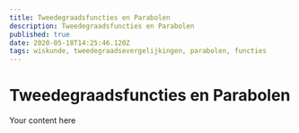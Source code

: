 ```yaml
---
title: Tweedegraadsfuncties en Parabolen
description: Tweedegraadsfuncties en Parabolen
published: true
date: 2020-05-18T14:25:46.120Z
tags: wiskunde, tweedegraadsevergelijkingen, parabolen, functies
---
```


# Tweedegraadsfuncties en Parabolen
Your content here